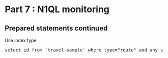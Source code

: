 # Part 7 : N1QL monitoring

## Prepared statements continued

Use index type.


<pre id="example">
select id from `travel-sample` where type="route" and any s in schedule satisfies s.flight="AZ917" end;

</pre>
